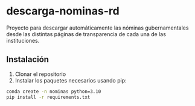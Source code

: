 # descarga-nominas-rd
Proyecto para descargar automáticamente las nóminas gubernamentales desde las distintas páginas de transparencia de cada una de las instituciones.

## Instalación
1. Clonar el repositorio
2. Instalar los paquetes necesarios usando pip:

```sh
conda create -n nominas python=3.10
pip install -r requirements.txt
```


